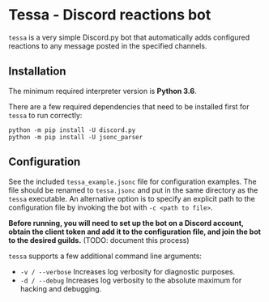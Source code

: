 # Tessa - Discord reactions bot

`tessa` is a very simple Discord.py bot that automatically adds configured
reactions to any message posted in the specified channels.

## Installation

The minimum required interpreter version is **Python 3.6**.

There are a few required dependencies that need to be installed first for
`tessa` to run correctly:

```
python -m pip install -U discord.py
python -m pip install -U jsonc_parser
```

## Configuration

See the included `tessa_example.jsonc` file for configuration examples. The
file should be renamed to `tessa.jsonc` and put in the same directory as the
`tessa` executable. An alternative option is to specify an explicit path to
the configuration file by invoking the bot with `-c <path to file>`.

**Before running, you will need to set up the bot on a Discord account, obtain
the client token and add it to the configuration file, and join the bot to the
desired guilds.** (TODO: document this process)

`tessa` supports a few additional command line arguments:

* `-v / --verbose`
  Increases log verbosity for diagnostic purposes.
* `-d / --debug`
  Increases log verbosity to the absolute maximum for hacking and debugging.
